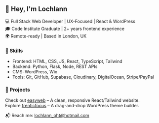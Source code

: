 ## 👋 Hey, I'm Lochlann

💻 Full Stack Web Developer | UX-Focused | React & WordPress  
🎓 Code Institute Graduate | 2+ years frontend experience  
🌍 Remote-ready | Based in London, UK  

### 🧠 Skills
- Frontend: HTML, CSS, JS, React, TypeScript, Tailwind
- Backend: Python, Flask, Node, REST APIs
- CMS: WordPress, Wix
- Tools: Git, GitHub, Supabase, Cloudinary, DigitalOcean, Stripe/PayPal

### 🚀 Projects
Check out [easyweb](https://easywebs.uk) – A clean, responsive React/Tailwind website.  
Explore [frenticfocus](https://github.com/Lochy2000/frenticfocus) – A drag-and-drop WordPress theme builder.

📬 Reach me: lochlann_oht@hotmail.com


<!---
Lochy2000/Lochy2000 is a ✨ special ✨ repository because its `README.md` (this file) appears on your GitHub profile.
You can click the Preview link to take a look at your changes.
--->
